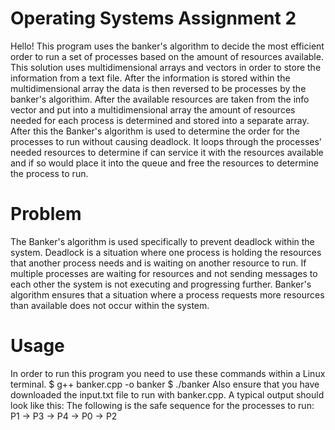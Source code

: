 # Operating Systems Assignment 2
 
Hello! This program uses the banker's algorithm to decide the most efficient order to run a set of processes based on the amount of resources available. This solution uses multidimensional arrays and vectors in order to store the information from a text file. After the information is stored within the multidimensional array the data is then reversed to be processes by the banker's algorithim. After the available resources are taken from the info vector and put into a multidimensional array the amount of resources needed for each process is determined and stored into a separate array. After this the Banker's algorithm is used to determine the order for the processes to run without causing deadlock. It loops through the processes' needed resources to determine if can service it with the resources available and if so would place it into the queue and free the resources to determine the process to run.

# Problem

The Banker's algorithm is used specifically to prevent deadlock within the system. Deadlock is a situation where one process is holding the resources that another process needs and is waiting on another resource to run. If multiple processes are waiting for resources and not sending messages to each other the system is not executing and progressing further. Banker's algorithm ensures that a situation where a process requests more resources than available does not occur within the system.

# Usage

In order to run this program you need to use these commands within a Linux terminal.
$ g++ banker.cpp -o banker
$ ./banker
Also ensure that you have downloaded the input.txt file to run with banker.cpp.
A typical output should look like this:
The following is the safe sequence for the processes to run:
 P1 -> P3 -> P4 -> P0 -> P2
